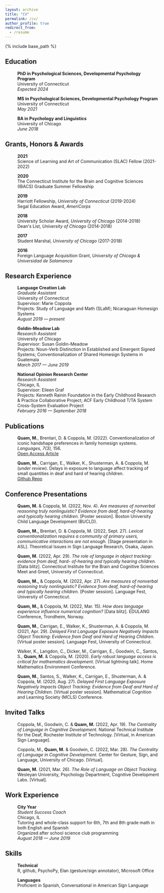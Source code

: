```yaml
---
layout: archive
title: "CV"
permalink: /cv/
author_profile: true
redirect_from:
  - /resume
---
```


{% include base_path %}

## Education

<p style="margin-left: 40px"><b>PhD in Psychological Sciences, Developmental Psychology Program</b>
<br>University of Connecticut
<br><i>Expected 2024</i></p>  

<p style="margin-left: 40px"><b>MS in Psychological Sciences, Developmental Psychology Program</b>
<br>University of Connecticut
<br><i>May 2021</i></p> 

<p style="margin-left: 40px"><b>BA in Psychology and Linguistics</b>
<br>University of Chicago
<br><i>June 2018</i></p>  

## Grants, Honors & Awards

<p style="margin-left: 40px"><b>2021</b>
<br>Science of Learning and Art of Communication (SLAC) Fellow (2021-2022)</p>

<p style="margin-left: 40px"><b>2020</b>
<br>The Connecticut Institute for the Brain and Cognitive Sciences (IBACS) Graduate Summer Fellowship</p>

<p style="margin-left: 40px"><b>2019</b>
<br>Harriott Fellowship, <i>University of Connecticut</i> (2019-2024)
<br>Segal Education Award, <i>AmeriCorps</i></p>

<p style="margin-left: 40px"><b>2018</b>
<br>University Scholar Award, <i>University of Chicago</i> (2014-2018)
<br>Dean's List, <i>University of Chicago</i> (2014-2018)</p>

<p style="margin-left: 40px"><b>2017</b>
<br>Student Marshal, <i>University of Chicago</i> (2017-2018)</p>

<p style="margin-left: 40px"><b>2016</b>
<br>Foreign Language Acquisition Grant, <i>University of Chicago & Universidad de Salamanca</i></p>

## Research Experience

<p style="margin-left: 40px"><b>Language Creation Lab</b>
<br><i>Graduate Assistant</i>
<br> University of Connecticut
<br>Supervisor: Marie Coppola
<br>Projects: Study of Language and Math (SLaM); Nicaraguan Homesign Systems 
<br><i>August 2019 — present</i></p>    

<p style="margin-left: 40px"><b>Goldin-Meadow Lab</b>
<br><i>Research Assistant</i>
<br>University of Chicago
<br>Supervisor: Susan Goldin-Meadow
<br>Projects: Noun-Verb Distinction in Established and Emergent Signed Systems; Conventionalization of Shared Homesign Systems in Guatemala
<br><i>March 2017 — June 2019</i></p>

<p style="margin-left: 40px"><b>National Opinion Research Center</b>
<br><i>Research Assistant</i>
<br>Chicago, IL
<br>Supervisor: Eileen Graf
<br>Projects: Kenneth Rainin Foundation in the Early Childhood Research & Practice Collaborative Project; ACF Early Childhood T/TA System Cross-System Evaluation Project
<br><i>February 2016 — September 2018</i></p>

## Publications

<p style="margin-left: 40px"><b>Quam, M.</b>, Brentari, D. & Coppola, M. (2022). Conventionalization of iconic handshape preferences in family homesign systems. <i>Languages, 7(3),</i> 156.
<br><a href="https://www.mdpi.com/2226-471X/7/3/156" target="_blank">Open Access Article</a></p>

<p style="margin-left: 40px"><b>Quam, M.</b>, Carrigan, E., Walker, K., Shusterman, A. & Coppola, M. (<i>under review</i>). Delays in exposure to language affect tracking of small quantities in deaf and hard of hearing children.
<br><a href="https://github.com/madquam/Mr-Elephant/" target="_blank">Github Repo</a></p>

## Conference Presentations

<p style="margin-left: 40px"><b>Quam, M.</b> & Coppola, M. (2022, Nov. 4). <i>Are measures of nonverbal reasoning truly nonlinguistic? Evidence from deaf, hard-of-hearing and typically hearing children.</i> [Poster session]. Boston University Child Language Development (BUCLD).</p>

<p style="margin-left: 40px"><b>Quam, M.,</b> Brentari, D. & Coppola, M. (2022, Sept. 27). <i>Lexical conventionalization requires a community of primary users, communicative interactions are not enough.</i> [Stage presentation in ASL]. Theoretical Issues in Sign Language Research, Osaka, Japan.</p>

<p style="margin-left: 40px"><b>Quam, M.</b> (2022, Apr. 29). <i>The role of language in object tracking: evidence from deaf, hard- of-hearing and typically hearing children.</i> [Data blitz]. Connecticut Institute for the Brain and Cognitive Sciences Meet and Greet, University of Connecticut.</p>

<p style="margin-left: 40px"><b>Quam, M.,</b> & Coppola, M. (2022, Apr. 27). <i>Are measures of nonverbal reasoning truly nonlinguistic? Evidence from deaf, hard-of-hearing and typically hearing children.</i> [Poster session]. Language Fest, University of Connecticut.</p>

<p style="margin-left: 40px"><b>Quam, M.,</b> & Coppola, M. (2022, Mar. 15). <i>How does language experience influence numerical cognition?</i> [Data blitz]. EDULANG Conference, Trondheim, Norway.</p>

<p style="margin-left: 40px"><b>Quam, M.</b>, Carrigan, E., Walker, K., Shusterman, A. & Coppola, M. (2021, Apr. 29). <i>Delayed First Language Exposure Negatively Impacts Object Tracking: Evidence from Deaf and Hard of Hearing Children.</i> [Virtual poster session]. Language Fest, University of Connecticut.</p>

<p style="margin-left: 40px">Walker, K., Langdon, C., Dicker, M., Carrigan, E., Goodwin, C., Santos, S., <b>Quam, M.</b> & Coppola, M. (2020). <i>Early robust language access is critical for mathematics development.</i> [Virtual lightning talk]. Home Mathematics Environment Conference.</p>

<p style="margin-left: 40px"><b>Quam, M.</b>, Santos, S., Walker, K., Carrigan, E., Shusterman, A. & Coppola, M. (2020, Aug. 27). <i>Delayed First Language Exposure Negatively Impacts Object Tracking: Evidence from Deaf and Hard of Hearing Children.</i> [Virtual poster session]. Mathematical Cognition and Learning Society (MCLS) Conference.</p>

## Invited Talks

<p style="margin-left: 40px">Coppola, M., Goodwin, C. & <b>Quam, M.</b> (2022, Apr. 19). <i>The Centrality of Language in Cognitive Development.</i> National Technical Institute for the Deaf, Rochester Institute of Technology. [Virtual, in American Sign Language].</p>

<p style="margin-left: 40px">Coppola, M., <b>Quam, M.</b> & Goodwin, C. (2022, Mar. 28). <i>The Centrality of Language in Cognitive Development.</i> Center for Gesture, Sign, and Language, University of Chicago. [Virtual].</p>

<p style="margin-left: 40px"><b>Quam, M.</b> (2021, Mar. 26). <i>The Role of Language on Object Tracking.</i> Wesleyan University, Psychology Department, Cognitive Development Labs. [Virtual].</p>

## Work Experience

<p style="margin-left: 40px"><b>City Year</b>
<br><i>Student Success Coach</i>
<br> Chicago, IL
<br>Tutoring and whole-class support for 6th, 7th and 8th grade math in both English and Spanish
<br>Organized after school science club programming
<br><i>August 2018 — June 2019</i></p>   

## Skills

<p style="margin-left: 40px"><b>Technical</b>
<br>R, github, PsychoPy, Elan (gesture/sign annotator), Microsoft Office</p>  

<p style="margin-left: 40px"><b>Languages</b>
<br>Proficient in Spanish, Conversational in American Sign Language</p> 

